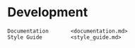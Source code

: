 # Development

```{toctree}
Documentation       <documentation.md>
Style Guide         <style_guide.md>
```

